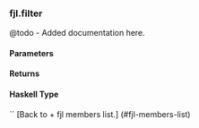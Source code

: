 ### fjl.filter
@todo - Added documentation here.

#### Parameters

#### Returns
 
#### Haskell Type
``
[Back to  + fjl members list.]
(#fjl-members-list)
